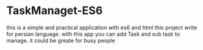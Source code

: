 # TaskManaget-ES6
this is a simple and practical application with es6 and html
this project write for persian language.
with this app you can add Task and sub task to manage.
it could be greate for busy people
